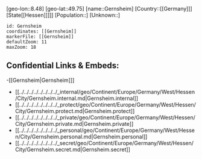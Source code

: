 ﻿---
location: [49.75,8.48]
mapzoom: [7,12] 
mapmarker: city 
type: City
tags:
- geo/City


SpocWebEntityId: 30431
isDeleted: false
confidential: public

---
[geo-lon::8.48]
[geo-lat::49.75]
[name::Gernsheim]
[Country::[[Germany]]]
[State[[Hessen]]]]]
[Population::]
[Unknown::]


```leaflet
id: Gernsheim
coordinates: [[Gernsheim]]
markerFile: [[Gernsheim]]
defaultZoom: 11 
maxZoom: 18
```


## Confidential Links & Embeds: 
-[[Gernsheim|Gernsheim]]] 
- [[../../../../../../../../_internal/geo/Continent/Europe/Germany/West/Hessen/City/Gernsheim.internal.md|Gernsheim.internal]] 
- [[../../../../../../../../_protect/geo/Continent/Europe/Germany/West/Hessen/City/Gernsheim.protect.md|Gernsheim.protect]] 
- [[../../../../../../../../_private/geo/Continent/Europe/Germany/West/Hessen/City/Gernsheim.private.md|Gernsheim.private]] 
- [[../../../../../../../../_personal/geo/Continent/Europe/Germany/West/Hessen/City/Gernsheim.personal.md|Gernsheim.personal]] 
- [[../../../../../../../../_secret/geo/Continent/Europe/Germany/West/Hessen/City/Gernsheim.secret.md|Gernsheim.secret]] 
